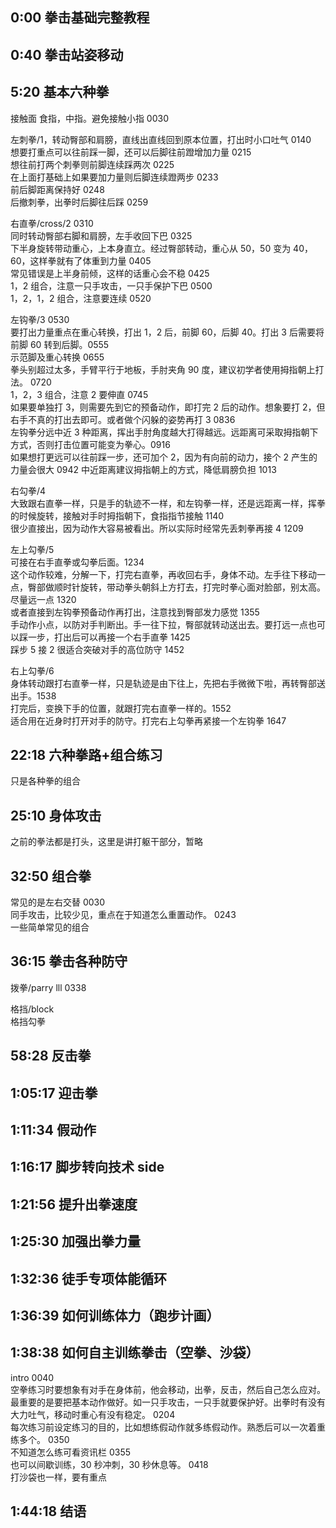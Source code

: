 ## 0:00 拳击基础完整教程

## 0:40 拳击站姿移动

## 5:20 基本六种拳

接触面 食指，中指。避免接触小指 0030

左刺拳/1，转动臀部和肩膀，直线出直线回到原本位置，打出时小口吐气 0140  
想要打重点可以往前踩一脚，还可以后脚往前蹬增加力量 0215  
想往前打两个刺拳则前脚连续踩两次 0225  
在上面打基础上如果要加力量则后脚连续蹬两步 0233  
前后脚距离保持好 0248  
后撤刺拳，出拳时后脚往后踩 0259

右直拳/cross/2 0310  
同时转动臀部右脚和肩膀，左手收回下巴 0325  
下半身旋转带动重心，上本身直立。经过臀部转动，重心从 50，50 变为 40，60，这样拳就有了体重到力量 0405  
常见错误是上半身前倾，这样的话重心会不稳 0425  
1，2 组合，注意一只手攻击，一只手保护下巴 0500  
1，2，1，2 组合，注意要连续 0520

左钩拳/3 0530  
要打出力量重点在重心转换，打出 1，2 后，前脚 60，后脚 40。打出 3 后需要将前脚 60 转到后脚。0555  
示范脚及重心转换 0655  
拳头别超过太多，手臂平行于地板，手肘夹角 90 度，建议初学者使用拇指朝上打法。 0720  
1，2，3 组合，注意 2 要伸直 0745  
如果要单独打 3，则需要先到它的预备动作，即打完 2 后的动作。想象要打 2，但右手不真的打出去即可。或者做个闪躲的姿势再打 3 0836  
左钩拳分远中近 3 种距离，挥出手肘角度越大打得越远。远距离可采取拇指朝下方式，否则打击位置可能变为拳心。0916  
如果想打更远可以往前踩一步，还可加个 2，因为有向前的动力，接个 2 产生的力量会很大 0942
中近距离建议拇指朝上的方式，降低肩膀负担 1013

右勾拳/4  
大致跟右直拳一样，只是手的轨迹不一样，和左钩拳一样，还是远距离一样，挥拳的时候旋转，接触对手时拇指朝下，食指指节接触 1140  
很少直接出，因为动作大容易被看出。所以实际时经常先丢刺拳再接 4 1209

左上勾拳/5  
可接在右手直拳或勾拳后面。1234  
这个动作较难，分解一下，打完右直拳，再收回右手，身体不动。左手往下移动一点，臀部做顺时针旋转，带动拳头朝斜上方打去，打完时拳心面对脸部，别太高。尽量远一点 1320  
或者直接到左钩拳预备动作再打出，注意找到臀部发力感觉 1355  
手动作小点，以防对手判断出。手一往下拉，臀部就转动送出去。要打远一点也可以踩一步，打出后可以再接一个右手直拳 1425  
踩步 5 接 2 很适合突破对手的高位防守 1452

右上勾拳/6  
身体转动跟打右直拳一样，只是轨迹是由下往上，先把右手微微下啦，再转臀部送出手。1538  
打完后，变换下手的位置，就跟打完右直拳一样的。1552  
适合用在近身时打开对手的防守。打完右上勾拳再紧接一个左钩拳 1647

## 22:18 六种拳路+组合练习

只是各种拳的组合

## 25:10 身体攻击

之前的拳法都是打头，这里是讲打躯干部分，暂略

## 32:50 组合拳

常见的是左右交替 0030  
同手攻击，比较少见，重点在于知道怎么重置动作。 0243  
一些简单常见的组合

## 36:15 拳击各种防守

拨拳/parry lll 0338

格挡/block  
格挡勾拳

## 58:28 反击拳

## 1:05:17 迎击拳

## 1:11:34 假动作

## 1:16:17 脚步转向技术 side

## 1:21:56 提升出拳速度

## 1:25:30 加强出拳力量

## 1:32:36 徒手专项体能循环

## 1:36:39 如何训练体力（跑步计画）

## 1:38:38 如何自主训练拳击（空拳、沙袋）

intro 0040  
空拳练习时要想象有对手在身体前，他会移动，出拳，反击，然后自己怎么应对。最重要的是要把基本动作做好。如一只手攻击，一只手就要保护好。出拳时有没有大力吐气，移动时重心有没有稳定。 0204  
每次练习前设定练习的目的，比如想练假动作就多练假动作。熟悉后可以一次着重练多个。 0350  
不知道怎么练可看资讯栏 0355  
也可以间歇训练，30 秒冲刺，30 秒休息等。 0418  
打沙袋也一样，要有重点

## 1:44:18 结语
